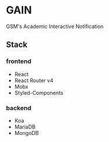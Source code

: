# GAIN
GSM's Academic Interactive Notification

## Stack
### frontend
- React
- React Router v4
- Mobx
- Styled-Components

### backend
- Koa
- MariaDB
- MongoDB